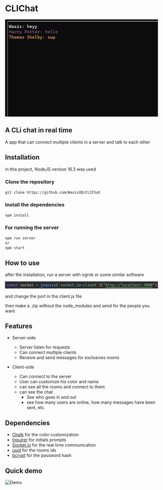 # CLIChat
<img src="https://github.com/WasixXD/CLIChat/blob/main/github/chat.png"/>

## A  CLi chat in real time
A app that can connect multiple clients in a server and talk to each other


## Installation
in this project, NodeJS version 16.3 was used

### Clone the repository
``` properties
git clone https://github.com/WasixXD/CLIChat
``` 
### Install the dependencies
```
npm install
``` 

### For running the server
```
npm run server 
or
npm start
```

## How to use
after the installation, run a server with ngrok or some similar software

<img src="https://github.com/WasixXD/CLIChat/blob/main/github/clientfile.png"/>

and change the port in the client.js file


then make a .zip without the node_modules and send for the people you want 

## Features
* Server-side
	* Server listen for requests
	* Can connect multiple clients
	* Receive and send messages for exclusives rooms
	
* Client-side
	* Can connect to the server
	* User can customize his color and name
	* can see all the rooms and connect to them
	* can see the chat
		* See who goes in and out
		* see how many users are online, how many messages have been sent, etc.

## Dependencies
- [Chalk](https://www.npmjs.com/package/chalk) for the color customization
- [Inquirer](https://www.npmjs.com/package/inquirer)	for initials prompts
- [Socket.io](https://socket.io/) for the real time communication			
- [uuid](https://www.npmjs.com/package/uuid) for the rooms ids
- [bcrypt](https://www.npmjs.com/package/bcrypt) for the password hash

## Quick demo
![Demo](https://github.com/WasixXD/CLIChat/blob/main/github/ezgif.com-gif-maker.gif)
